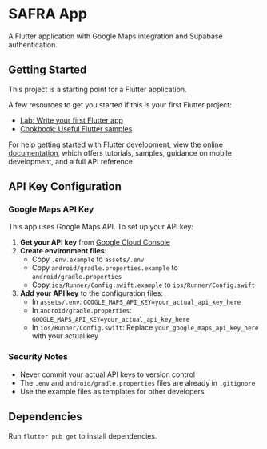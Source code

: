 # SAFRA App

A Flutter application with Google Maps integration and Supabase authentication.

## Getting Started

This project is a starting point for a Flutter application.

A few resources to get you started if this is your first Flutter project:

- [Lab: Write your first Flutter app](https://docs.flutter.dev/get-started/codelab)
- [Cookbook: Useful Flutter samples](https://docs.flutter.dev/cookbook)

For help getting started with Flutter development, view the
[online documentation](https://docs.flutter.dev/), which offers tutorials,
samples, guidance on mobile development, and a full API reference.

## API Key Configuration

### Google Maps API Key

This app uses Google Maps API. To set up your API key:

1. **Get your API key** from [Google Cloud Console](https://console.cloud.google.com/)
2. **Create environment files**:
   - Copy `.env.example` to `assets/.env`
   - Copy `android/gradle.properties.example` to `android/gradle.properties`
   - Copy `ios/Runner/Config.swift.example` to `ios/Runner/Config.swift`
3. **Add your API key** to the configuration files:
   - In `assets/.env`: `GOOGLE_MAPS_API_KEY=your_actual_api_key_here`
   - In `android/gradle.properties`: `GOOGLE_MAPS_API_KEY=your_actual_api_key_here`
   - In `ios/Runner/Config.swift`: Replace `your_google_maps_api_key_here` with your actual key

### Security Notes

- Never commit your actual API keys to version control
- The `.env` and `android/gradle.properties` files are already in `.gitignore`
- Use the example files as templates for other developers

## Dependencies

Run `flutter pub get` to install dependencies.
